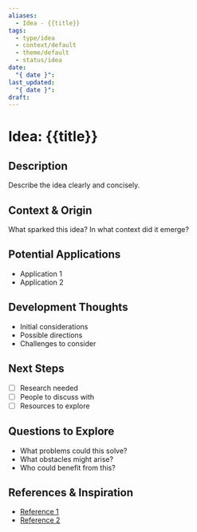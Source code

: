 ```yaml
---
aliases:
  - Idea - {{title}}
tags:
  - type/idea
  - context/default
  - theme/default
  - status/idea
date:
  "{ date }": 
last_updated:
  "{ date }": 
draft:
---
```


# Idea: {{title}}

## Description
Describe the idea clearly and concisely.

## Context & Origin
What sparked this idea? In what context did it emerge?

## Potential Applications
- Application 1
- Application 2

## Development Thoughts
- Initial considerations
- Possible directions
- Challenges to consider

## Next Steps
- [ ] Research needed
- [ ] People to discuss with
- [ ] Resources to explore

## Questions to Explore
- What problems could this solve?
- What obstacles might arise?
- Who could benefit from this?

## References & Inspiration
- [Reference 1](link)
- [Reference 2](link)